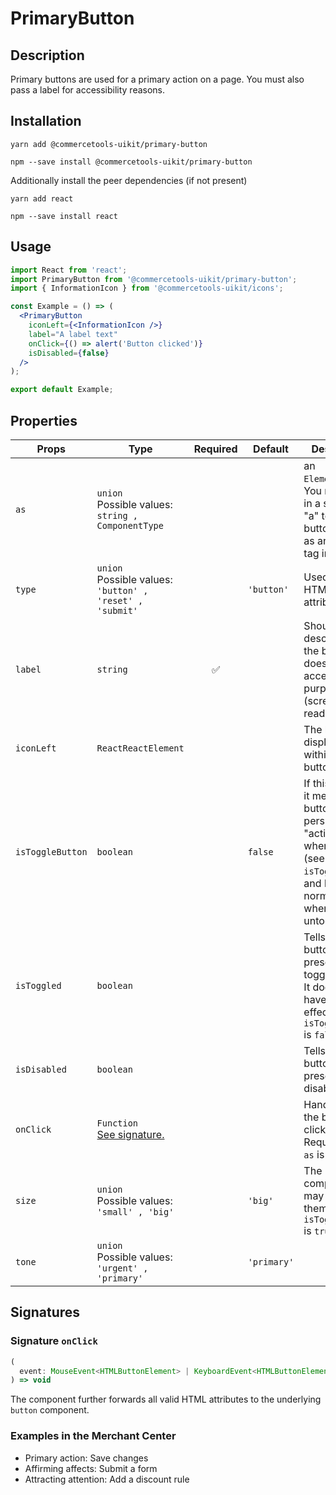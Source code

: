 <!-- THIS IS AN AUTOGENERATED FILE. DO NOT EDIT THIS FILE DIRECTLY. -->
<!-- This file is created by the `yarn generate-readme` script. -->

# PrimaryButton

## Description

Primary buttons are used for a primary action on a page. You must also pass a label for accessibility reasons.

## Installation

```
yarn add @commercetools-uikit/primary-button
```

```
npm --save install @commercetools-uikit/primary-button
```

Additionally install the peer dependencies (if not present)

```
yarn add react
```

```
npm --save install react
```

## Usage

```jsx
import React from 'react';
import PrimaryButton from '@commercetools-uikit/primary-button';
import { InformationIcon } from '@commercetools-uikit/icons';

const Example = () => (
  <PrimaryButton
    iconLeft={<InformationIcon />}
    label="A label text"
    onClick={() => alert('Button clicked')}
    isDisabled={false}
  />
);

export default Example;
```

## Properties

| Props            | Type                                                             | Required | Default     | Description                                                                                                                                      |
| ---------------- | ---------------------------------------------------------------- | :------: | ----------- | ------------------------------------------------------------------------------------------------------------------------------------------------ |
| `as`             | `union`<br/>Possible values:<br/>`string , ComponentType`        |          |             | an `ElementType`. <br />&#xA;You may pass in a string like "a" to have the button render as an anchor tag instead.                               |
| `type`           | `union`<br/>Possible values:<br/>`'button' , 'reset' , 'submit'` |          | `'button'`  | Used as the HTML type attribute.                                                                                                                 |
| `label`          | `string`                                                         |    ✅    |             | Should describe what the button does, for accessibility purposes (screen-reader users)                                                           |
| `iconLeft`       | `ReactReactElement`                                              |          |             | The left icon displayed within the button.                                                                                                       |
| `isToggleButton` | `boolean`                                                        |          | `false`     | If this is active, it means the button will persist in an "active" state when toggled (see `isToggled`), and back to normal state when untoggled |
| `isToggled`      | `boolean`                                                        |          |             | Tells when the button should present a toggled state. It does not have any effect when `isToggleButton` is `false`.                              |
| `isDisabled`     | `boolean`                                                        |          |             | Tells when the button should present a disabled state.                                                                                           |
| `onClick`        | `Function`<br/>[See signature.](#signature-onClick)              |          |             | Handler when the button is clicked.&#xA;<br />&#xA;Required when `as` is `undefined`                                                             |
| `size`           | `union`<br/>Possible values:<br/>`'small' , 'big'`               |          | `'big'`     | The component may have a theme only if `isToggleButton` is `true`                                                                                |
| `tone`           | `union`<br/>Possible values:<br/>`'urgent' , 'primary'`          |          | `'primary'` |                                                                                                                                                  |

## Signatures

### Signature `onClick`

```ts
(
  event: MouseEvent<HTMLButtonElement> | KeyboardEvent<HTMLButtonElement>
) => void
```

The component further forwards all valid HTML attributes to the underlying `button` component.

### Examples in the Merchant Center

- Primary action: Save changes
- Affirming affects: Submit a form
- Attracting attention: Add a discount rule
